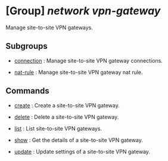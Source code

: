# [Group] _network vpn-gateway_

Manage site-to-site VPN gateways.

## Subgroups

- [connection](/Commands/network/vpn-gateway/connection/readme.md)
: Manage site-to-site VPN gateway connections.

- [nat-rule](/Commands/network/vpn-gateway/nat-rule/readme.md)
: Manage site-to-site VPN gateway nat rule.

## Commands

- [create](/Commands/network/vpn-gateway/_create.md)
: Create a site-to-site VPN gateway.

- [delete](/Commands/network/vpn-gateway/_delete.md)
: Delete a site-to-site VPN gateway.

- [list](/Commands/network/vpn-gateway/_list.md)
: List site-to-site VPN gateways.

- [show](/Commands/network/vpn-gateway/_show.md)
: Get the details of a site-to-site VPN gateway.

- [update](/Commands/network/vpn-gateway/_update.md)
: Update settings of a site-to-site VPN gateway.
